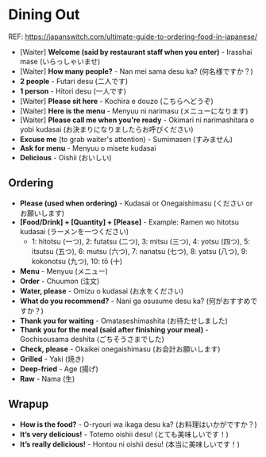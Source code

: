# Dining Out

REF: https://japanswitch.com/ultimate-guide-to-ordering-food-in-japanese/

- [Waiter] **Welcome (said by restaurant staff when you enter)** - Irasshai mase (いらっしゃいませ)
- [Waiter] **How many people?** - Nan mei sama desu ka? (何名様ですか？)
- **2 people** - Futari desu (二人です)
- **1 person** - Hitori desu (一人です)
- [Waiter] **Please sit here** - Kochira e douzo (こちらへどうぞ)
- [Waiter] **Here is the menu** - Menyuu ni narimasu (メニューになります)
- [Waiter] **Please call me when you're ready** - Okimari ni narimashitara o yobi kudasai (お決まりになりましたらお呼びください)
- **Excuse me** (to grab waiter's attention) - Sumimasen (すみません)
- **Ask for menu** - Menyuu o misete kudasai
- **Delicious** - Oishii (おいしい)


## Ordering
- **Please (used when ordering)** - Kudasai or Onegaishimasu (ください or お願いします)
- **[Food/Drink] + [Quantity] + [Please]** - Example: Ramen wo hitotsu kudasai (ラーメンを一つください)
  - 1: hitotsu (一つ), 2: futatsu (二つ), 3: mitsu (三つ), 4: yotsu (四つ), 5: itsutsu (五つ), 6: mutsu (六つ), 7: nanatsu (七つ), 8: yatsu (八つ), 9: kokonotsu (九つ), 10: tō (十)
- **Menu** - Menyuu (メニュー)
- **Order** - Chuumon (注文)
- **Water, please** - Omizu o kudasai (お水をください)
- **What do you recommend?** - Nani ga osusume desu ka? (何がおすすめですか？)
- **Thank you for waiting** - Omataseshimashita (お待たせしました)
- **Thank you for the meal (said after finishing your meal)** - Gochisousama deshita (ごちそうさまでした)
- **Check, please** - Okaikei onegaishimasu (お会計お願いします)
- **Grilled** - Yaki (焼き)
- **Deep-fried** - Age (揚げ)
- **Raw** - Nama (生)

## Wrapup
- **How is the food?** - O-ryouri wa ikaga desu ka? (お料理はいかがですか？)
- **It’s very delicious!** - Totemo oishii desu! (とても美味しいです！)
- **It’s really delicious!** - Hontou ni oishii desu! (本当に美味しいです！)

